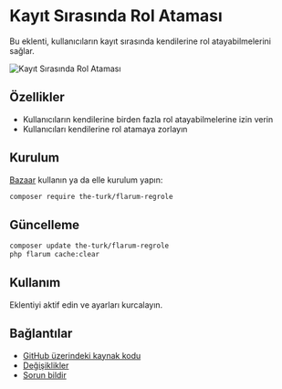 # Kayıt Sırasında Rol Ataması

Bu eklenti, kullanıcıların kayıt sırasında kendilerine rol atayabilmelerini sağlar.

![Kayıt Sırasında Rol Ataması](https://i.ibb.co/bWjD9fJ/regrole.png)

## Özellikler

- Kullanıcıların kendilerine birden fazla rol atayabilmelerine izin verin
- Kullanıcıları kendilerine rol atamaya zorlayın

## Kurulum

[Bazaar](https://discuss.flarum.org/d/5151) kullanın ya da elle kurulum yapın:

```bash
composer require the-turk/flarum-regrole
```

## Güncelleme

```bash
composer update the-turk/flarum-regrole
php flarum cache:clear
```

## Kullanım

Eklentiyi aktif edin ve ayarları kurcalayın.

## Bağlantılar

- [GitHub üzerindeki kaynak kodu](https://github.com/the-turk/flarum-regrole)
- [Değişiklikler](https://github.com/the-turk/flarum-regrole/blob/master/CHANGELOG.md)
- [Sorun bildir](https://github.com/the-turk/flarum-regrole/issues)
